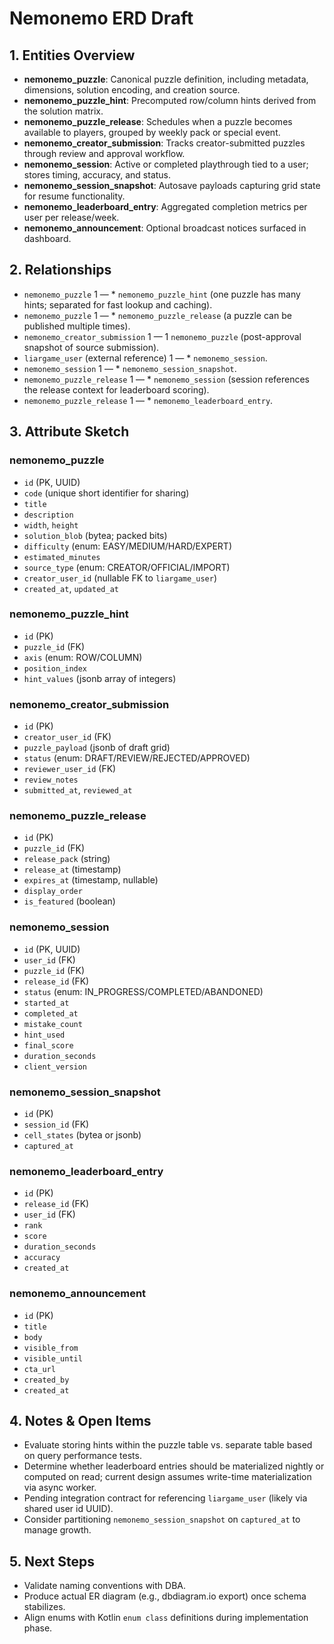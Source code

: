 # Nemonemo ERD Draft

## 1. Entities Overview
- **nemonemo_puzzle**: Canonical puzzle definition, including metadata, dimensions, solution encoding, and creation source.
- **nemonemo_puzzle_hint**: Precomputed row/column hints derived from the solution matrix.
- **nemonemo_puzzle_release**: Schedules when a puzzle becomes available to players, grouped by weekly pack or special event.
- **nemonemo_creator_submission**: Tracks creator-submitted puzzles through review and approval workflow.
- **nemonemo_session**: Active or completed playthrough tied to a user; stores timing, accuracy, and status.
- **nemonemo_session_snapshot**: Autosave payloads capturing grid state for resume functionality.
- **nemonemo_leaderboard_entry**: Aggregated completion metrics per user per release/week.
- **nemonemo_announcement**: Optional broadcast notices surfaced in dashboard.

## 2. Relationships
- `nemonemo_puzzle` 1 — * `nemonemo_puzzle_hint` (one puzzle has many hints; separated for fast lookup and caching).
- `nemonemo_puzzle` 1 — * `nemonemo_puzzle_release` (a puzzle can be published multiple times).
- `nemonemo_creator_submission` 1 — 1 `nemonemo_puzzle` (post-approval snapshot of source submission).
- `liargame_user` (external reference) 1 — * `nemonemo_session`.
- `nemonemo_session` 1 — * `nemonemo_session_snapshot`.
- `nemonemo_puzzle_release` 1 — * `nemonemo_session` (session references the release context for leaderboard scoring).
- `nemonemo_puzzle_release` 1 — * `nemonemo_leaderboard_entry`.

## 3. Attribute Sketch

### nemonemo_puzzle
- `id` (PK, UUID)
- `code` (unique short identifier for sharing)
- `title`
- `description`
- `width`, `height`
- `solution_blob` (bytea; packed bits)
- `difficulty` (enum: EASY/MEDIUM/HARD/EXPERT)
- `estimated_minutes`
- `source_type` (enum: CREATOR/OFFICIAL/IMPORT)
- `creator_user_id` (nullable FK to `liargame_user`)
- `created_at`, `updated_at`

### nemonemo_puzzle_hint
- `id` (PK)
- `puzzle_id` (FK)
- `axis` (enum: ROW/COLUMN)
- `position_index`
- `hint_values` (jsonb array of integers)

### nemonemo_creator_submission
- `id` (PK)
- `creator_user_id` (FK)
- `puzzle_payload` (jsonb of draft grid)
- `status` (enum: DRAFT/REVIEW/REJECTED/APPROVED)
- `reviewer_user_id` (FK)
- `review_notes`
- `submitted_at`, `reviewed_at`

### nemonemo_puzzle_release
- `id` (PK)
- `puzzle_id` (FK)
- `release_pack` (string)
- `release_at` (timestamp)
- `expires_at` (timestamp, nullable)
- `display_order`
- `is_featured` (boolean)

### nemonemo_session
- `id` (PK, UUID)
- `user_id` (FK)
- `puzzle_id` (FK)
- `release_id` (FK)
- `status` (enum: IN_PROGRESS/COMPLETED/ABANDONED)
- `started_at`
- `completed_at`
- `mistake_count`
- `hint_used`
- `final_score`
- `duration_seconds`
- `client_version`

### nemonemo_session_snapshot
- `id` (PK)
- `session_id` (FK)
- `cell_states` (bytea or jsonb)
- `captured_at`

### nemonemo_leaderboard_entry
- `id` (PK)
- `release_id` (FK)
- `user_id` (FK)
- `rank`
- `score`
- `duration_seconds`
- `accuracy`
- `created_at`

### nemonemo_announcement
- `id` (PK)
- `title`
- `body`
- `visible_from`
- `visible_until`
- `cta_url`
- `created_by`
- `created_at`

## 4. Notes & Open Items
- Evaluate storing hints within the puzzle table vs. separate table based on query performance tests.
- Determine whether leaderboard entries should be materialized nightly or computed on read; current design assumes write-time materialization via async worker.
- Pending integration contract for referencing `liargame_user` (likely via shared user id UUID).
- Consider partitioning `nemonemo_session_snapshot` on `captured_at` to manage growth.

## 5. Next Steps
- Validate naming conventions with DBA.
- Produce actual ER diagram (e.g., dbdiagram.io export) once schema stabilizes.
- Align enums with Kotlin `enum class` definitions during implementation phase.
